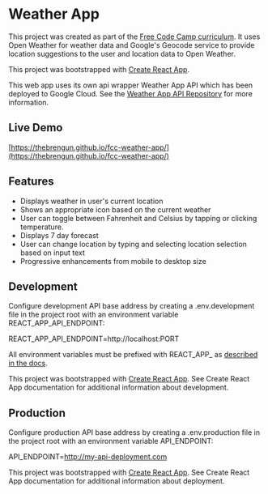 # Weather App

This project was created as part of the [Free Code Camp curriculum](https://learn.freecodecamp.org/coding-interview-prep/take-home-projects/show-the-local-weather/). It uses Open Weather for weather data and Google's Geocode service to provide location suggestions to the user and location data to Open Weather. 

This project was bootstrapped with [Create React App](https://github.com/facebookincubator/create-react-app).

This web app uses its own api wrapper Weather App API which has been deployed to Google Cloud. See the [Weather App API Repository](https://github.com/thebrengun/fcc-weather-app-api) for more information.

## Live Demo
[https://thebrengun.github.io/fcc-weather-app/](https://thebrengun.github.io/fcc-weather-app/)

## Features

- Displays weather in user's current location
- Shows an appropriate icon based on the current weather
- User can toggle between Fahrenheit and Celsius by tapping or clicking temperature.
- Displays 7 day forecast
- User can change location by typing and selecting location selection based on input text
- Progressive enhancements from mobile to desktop size

## Development

Configure development API base address by creating a .env.development file in the project root with an environment variable REACT_APP_API_ENDPOINT:

REACT_APP_API_ENDPOINT=http://localhost:PORT

All environment variables must be prefixed with REACT_APP_ as [described in the docs](https://facebook.github.io/create-react-app/docs/adding-custom-environment-variables).

This project was bootstrapped with [Create React App](https://github.com/facebookincubator/create-react-app). See Create React App documentation for additional information about development.

## Production

Configure production API base address by creating a .env.production file in the project root with an environment variable API_ENDPOINT:

API_ENDPOINT=http://my-api-deployment.com

This project was bootstrapped with [Create React App](https://github.com/facebookincubator/create-react-app). See Create React App documentation for additional information about deployment.
